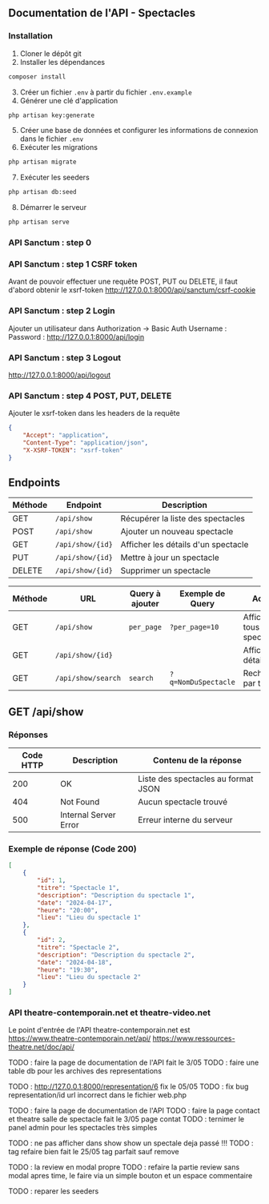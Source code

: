## Documentation de l'API - Spectacles

### Installation

1. Cloner le dépôt git
2. Installer les dépendances
```bash
composer install
```
3. Créer un fichier `.env` à partir du fichier `.env.example`
4. Générer une clé d'application
```bash
php artisan key:generate
```
5. Créer une base de données et configurer les informations de connexion dans le fichier `.env`
6. Exécuter les migrations
```bash
php artisan migrate
```
7. Exécuter les seeders
```bash
php artisan db:seed
```
8. Démarrer le serveur
```bash
php artisan serve
```

### API Sanctum : step 0 

### API Sanctum : step 1 CSRF token
Avant de pouvoir effectuer une requête POST, PUT ou DELETE, il faut d'abord obtenir le xsrf-token
http://127.0.0.1:8000/api/sanctum/csrf-cookie

### API Sanctum : step 2 Login
Ajouter un utilisateur dans Authorization -> Basic Auth
Username :
Password :
http://127.0.0.1:8000/api/login

### API Sanctum : step 3 Logout
http://127.0.0.1:8000/api/logout

### API Sanctum : step 4 POST, PUT, DELETE
Ajouter le xsrf-token dans les headers de la requête
```json
{
    "Accept": "application",
    "Content-Type": "application/json",
    "X-XSRF-TOKEN": "xsrf-token"
}
```

## Endpoints

| Méthode | Endpoint             | Description                        |
|---------|----------------------|------------------------------------|
| GET     | `/api/show`          | Récupérer la liste des spectacles  |
| POST    | `/api/show`          | Ajouter un nouveau spectacle       |
| GET     | `/api/show/{id}`     | Afficher les détails d'un spectacle|
| PUT     | `/api/show/{id}`     | Mettre à jour un spectacle         |
| DELETE  | `/api/show/{id}`     | Supprimer un spectacle             |

| Méthode | URL                          | Query à ajouter            | Exemple de Query                  | Action                      |
|---------|------------------------------|----------------------------|-----------------------------------|-----------------------------|
| GET     | `/api/show`                  | `per_page`                 | `?per_page=10`                    | Afficher tous les spectacles |
| GET     | `/api/show/{id}`             |                            |                                   | Afficher les détails        |
| GET     | `/api/show/search`           | `search`                   | `?q=NomDuSpectacle`               | Rechercher par titre        |


## GET /api/show

### Réponses

| Code HTTP | Description           | Contenu de la réponse               |
|-----------|-----------------------|-------------------------------------|
| 200       | OK                    | Liste des spectacles au format JSON |
| 404       | Not Found             | Aucun spectacle trouvé              |
| 500       | Internal Server Error | Erreur interne du serveur           |

### Exemple de réponse (Code 200)

```json
[
    {
        "id": 1,
        "titre": "Spectacle 1",
        "description": "Description du spectacle 1",
        "date": "2024-04-17",
        "heure": "20:00",
        "lieu": "Lieu du spectacle 1"
    },
    {
        "id": 2,
        "titre": "Spectacle 2",
        "description": "Description du spectacle 2",
        "date": "2024-04-18",
        "heure": "19:30",
        "lieu": "Lieu du spectacle 2"
    }
]
```

### API theatre-contemporain.net et theatre-video.net 
Le point d'entrée de l'API theatre-contemporain.net est https://www.theatre-contemporain.net/api/
https://www.ressources-theatre.net/doc/api/ 

TODO : faire la page de documentation de l'API
fait le 3/05 TODO : faire une table db pour les archives des representations

TODO : http://127.0.0.1:8000/representation/6
fix le 05/05 TODO : fix bug representation/id url incorrect dans le fichier web.php

TODO : faire la page de documentation de l'API
TODO : faire la page contact et theatre salle de spectacle
fait le 3/05 page contat
TODO : ternimer le panel admin pour les spectacles très simples

TODO : ne pas afficher dans show show un spectale deja passé !!!
TODO : tag refaire bien
fait le 25/05 tag parfait sauf remove

TODO : la review en modal propre
TODO : refaire la partie review sans modal apres time, le faire via un simple bouton et un espace commentaire

TODO : reparer les seeders 
